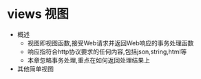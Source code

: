 # views 视图
- 概述
   - 视图即视图函数,接受Web请求并返回Web响应的事务处理函数
   - 响应指符合http协议要求的任何内容,包括json,string,html等
   - 本章忽略事务处理,重点在如何返回处理结果上
- 其他简单视图